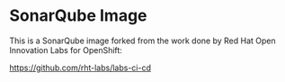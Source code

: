 # SonarQube Image 

This is a SonarQube image forked from the work done by Red Hat Open Innovation Labs for OpenShift:

https://github.com/rht-labs/labs-ci-cd
